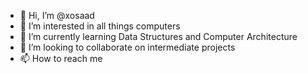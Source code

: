 - 👋 Hi, I’m @xosaad
- 👀 I’m interested in all things computers
- 🌱 I’m currently learning Data Structures and Computer Architecture
- 💞️ I’m looking to collaborate on intermediate projects 
- 📫 How to reach me

<!---
xosaad/xosaad is a ✨ special ✨ repository because its `README.md` (this file) appears on your GitHub profile.
You can click the Preview link to take a look at your changes.
--->
